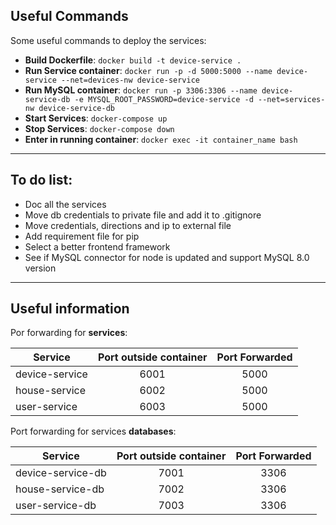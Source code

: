 ## Useful Commands

Some useful commands to deploy the services:
- **Build Dockerfile**: `docker build -t device-service .`
- **Run Service container**: `docker run -p -d 5000:5000 --name device-service --net=devices-nw device-service`
- **Run MySQL container**: `docker run -p 3306:3306 --name device-service-db -e MYSQL_ROOT_PASSWORD=device-service -d --net=services-nw device-service-db`
- **Start Services**: `docker-compose up`
- **Stop Services**: `docker-compose down`
- **Enter in running container**: `docker exec -it container_name bash`

---

## To do list: 
- Doc all the services
- Move db credentials to private file and add it to .gitignore
- Move credentials, directions and ip to external file
- Add requirement file for pip 
- Select a better frontend framework
- See if MySQL connector for node is updated and support MySQL 8.0 version

---

## Useful information
 
Por forwarding for **services**:

| Service          | Port outside container  |  Port Forwarded |
| ---------------- |:-----------------------:|:---------------:|
| device-service   | 6001                    | 5000            |
| house-service    | 6002                    | 5000            |
| user-service     | 6003                    | 5000            |

Port forwarding for services **databases**:

| Service            | Port outside container  |  Port Forwarded |
| ------------------ |:-----------------------:|:---------------:|
| device-service-db  | 7001                    | 3306            |
| house-service-db   | 7002                    | 3306            |
| user-service-db    | 7003                    | 3306            |